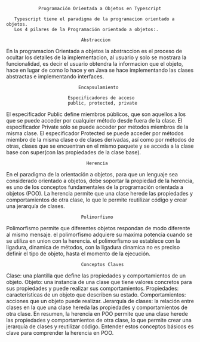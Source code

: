                 Programación Orientada a Objetos en Typescript

       Typescript tiene el paradigma de la programacion orientado a objetos.
       Los 4 pilares de la Programación orientado a objetos:.

                                Abstraccion

En la programacion Orientada a objetos la abstraccion es el proceso de ocultar los detalles de la implementacion,
 al usuario y solo se mostrara la funcionalidad, es decir el usuario obtendra la informacion que el objeto,
  hace en lugar de como lo hace y en Java se hace implementando las clases abstractas e implementando interfaces.

                               Encapsulamiento

                           Especificadores de acceso
                           public, protected, private
            
El especificador Public define miembros públicos, que son aquellos a los que se puede acceder por cualquier método desde fuera de la clase.
El especificador Private sólo se puede acceder por métodos miembros de la misma clase.
El especificador Protected se puede acceder por métodos miembro de la misma clase o de clases derivadas, así como por métodos de otras,
 clases que se encuentran en el mismo paquete y se acceda a la clase base con super(con las propiedades de la clase base).

                                  Herencia

 En el paradigma de la orientación a objetos, para que un lenguaje sea considerado orientado a objetos, debe soportar la propiedad de la herencia, es uno de los conceptos fundamentales de la programación orientada a objetos (POO). La herencia permite que una clase herede las propiedades y comportamientos de otra clase, lo que le permite reutilizar código y crear una jerarquía de clases.

                                Polimorfismo

Polimorfismo permite que diferentes objetos respondan de modo diferente al mismo mensaje. el polimorfismo adquiere su maxima potencia cuando se se utiliza en union con la herencia. el polimorfismo se establece con la ligadura, dinamica de métodos, con la ligadura dinamica no es preciso definir el tipo de objeto, hasta el momento de la ejecución.




                                Conceptos Claves
Clase: una plantilla que define las propiedades y comportamientos de un objeto. 
Objeto: una instancia de una clase que tiene valores concretos para sus propiedades y puede realizar sus comportamientos. 
Propiedades: características de un objeto que describen su estado. 
Comportamientos: acciones que un objeto puede realizar. 
Jerarquía de clases: la relación entre clases en la que una clase hereda las propiedades y comportamientos de otra clase. En resumen, la herencia en POO permite que una clase herede las propiedades y comportamientos de otra clase, lo que permite crear una jerarquía de clases y reutilizar código. Entender estos conceptos básicos es clave para comprender la herencia en POO.